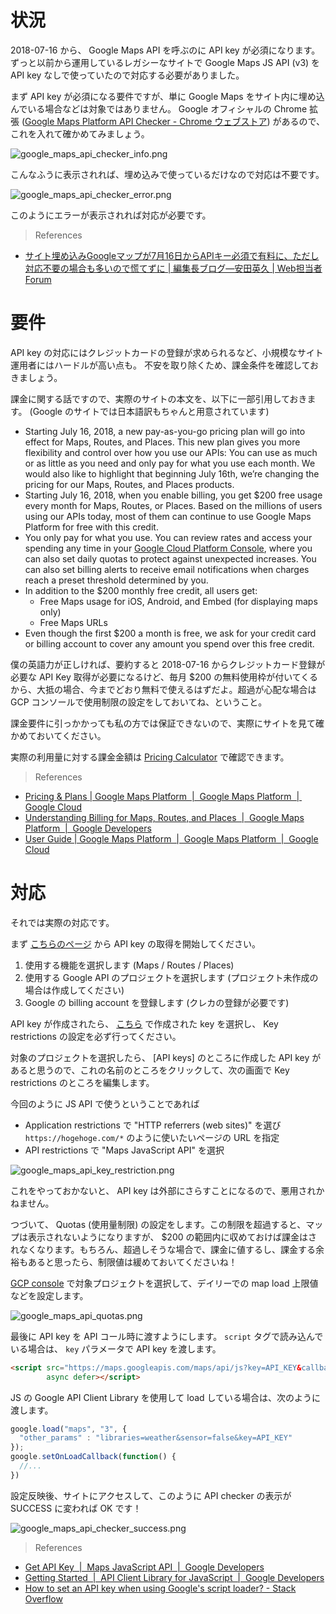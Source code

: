 # 状況

2018-07-16 から、 Google Maps API を呼ぶのに API key が必須になります。
ずっと以前から運用しているレガシーなサイトで Google Maps JS API (v3) を API key なしで使っていたので対応する必要がありました。

まず API key が必須になる要件ですが、単に Google Maps をサイト内に埋め込んでいる場合などは対象ではありません。
Google オフィシャルの Chrome 拡張 ([Google Maps Platform API Checker - Chrome ウェブストア](https://chrome.google.com/webstore/detail/google-maps-platform-api/mlikepnkghhlnkgeejmlkfeheihlehne?hl=ja)) があるので、これを入れて確かめてみましょう。

![google_maps_api_checker_info.png](https://files.tearoom6.biz/4d2e1e5a-c8fe-4997-8c55-0256cc24c3b4.png)

こんなふうに表示されれば、埋め込みで使っているだけなので対応は不要です。

![google_maps_api_checker_error.png](https://files.tearoom6.biz/f0669b4e-fc15-40b2-a869-f5c3dbeb48f0.png)

このようにエラーが表示されれば対応が必要です。

> References

- [サイト埋め込みGoogleマップが7月16日からAPIキー必須で有料に、ただし対応不要の場合も多いので慌てずに | 編集長ブログ―安田英久 | Web担当者Forum](https://webtan.impress.co.jp/e/2018/06/26/29696)


# 要件

API key の対応にはクレジットカードの登録が求められるなど、小規模なサイト運用者にはハードルが高い点も。
不安を取り除くため、課金条件を確認しておきましょう。

課金に関する話ですので、実際のサイトの本文を、以下に一部引用しておきます。 (Google のサイトでは日本語訳もちゃんと用意されています)

- Starting July 16, 2018, a new pay-as-you-go pricing plan will go into effect for Maps, Routes, and Places. This new plan gives you more flexibility and control over how you use our APIs: You can use as much or as little as you need and only pay for what you use each month. We would also like to highlight that beginning July 16th, we’re changing the pricing for our Maps, Routes, and Places products.
- Starting July 16, 2018, when you enable billing, you get $200 free usage every month for Maps, Routes, or Places. Based on the millions of users using our APIs today, most of them can continue to use Google Maps Platform for free with this credit.
- You only pay for what you use. You can review rates and access your spending any time in your [Google Cloud Platform Console](https://cloud.google.com/console/google/maps-apis/overview), where you can also set daily quotas to protect against unexpected increases. You can also set billing alerts to receive email notifications when charges reach a preset threshold determined by you.
- In addition to the $200 monthly free credit, all users get:
   - Free Maps usage for iOS, Android, and Embed (for displaying maps only)
   - Free Maps URLs
- Even though the first $200 a month is free, we ask for your credit card or billing account to cover any amount you spend over this free credit.

僕の英語力が正しければ、要約すると 2018-07-16 からクレジットカード登録が必要な API Key 取得が必要になるけど、毎月 $200 の無料使用枠が付いてくるから、大抵の場合、今までどおり無料で使えるはずだよ。超過が心配な場合は GCP コンソールで使用制限の設定をしておいてね、ということ。

課金要件に引っかかっても私の方では保証できないので、実際にサイトを見て確かめておいてください。

実際の利用量に対する課金金額は [Pricing Calculator](https://mapsplatformtransition.withgoogle.com/calculator) で確認できます。

> References

- [Pricing & Plans | Google Maps Platform  |  Google Maps Platform  |  Google Cloud](https://cloud.google.com/maps-platform/pricing/)
- [Understanding Billing for Maps, Routes, and Places  |  Google Maps Platform  |  Google Developers](https://developers.google.com/maps/billing/understanding-cost-of-use)
- [User Guide | Google Maps Platform  |  Google Maps Platform  |  Google Cloud](https://cloud.google.com/maps-platform/user-guide/)


# 対応

それでは実際の対応です。

まず [こちらのページ](https://cloud.google.com/maps-platform/) から API key の取得を開始してください。

1. 使用する機能を選択します (Maps / Routes / Places)
2. 使用する Google API のプロジェクトを選択します (プロジェクト未作成の場合は作成してください)
3. Google の billing account を登録します (クレカの登録が必要です)

API key が作成されたら、 [こちら](https://console.cloud.google.com/apis/credentials) で作成された key を選択し、 Key restrictions の設定を必ず行ってください。

対象のプロジェクトを選択したら、 [API keys] のところに作成した API key があると思うので、これの名前のところをクリックして、次の画面で Key restrictions のところを編集します。

今回のように JS API で使うということであれば

- Application restrictions で "HTTP referrers (web sites)" を選び `https://hogehoge.com/*` のように使いたいページの URL を指定
- API restrictions で "Maps JavaScript API" を選択

![google_maps_api_key_restriction.png](https://files.tearoom6.biz/bd032865-1ca7-419a-9ad7-bea30b9d36b4.png)

これをやっておかないと、 API key は外部にさらすことになるので、悪用されかねません。

つづいて、 Quotas (使用量制限) の設定をします。この制限を超過すると、マップは表示されないようになりますが、 $200 の範囲内に収めておけば課金はされなくなります。もちろん、超過しそうな場合で、課金に値するし、課金する余裕もあると思ったら、制限値は緩めておいてくださいね！

[GCP console](https://console.cloud.google.com/google/maps-apis/apis/maps-backend.googleapis.com/quotas) で対象プロジェクトを選択して、デイリーでの map load 上限値などを設定します。

![google_maps_api_quotas.png](https://files.tearoom6.biz/a4e5702c-4b9f-4ece-838f-eb9bc2b95305.png)

最後に API key を API コール時に渡すようにします。
`script` タグで読み込んでいる場合は、 `key` パラメータで API key を渡します。

```html
<script src="https://maps.googleapis.com/maps/api/js?key=API_KEY&callback=initMap"
        async defer></script>
```

JS の Google API Client Library を使用して load している場合は、次のように渡します。

```javascript
google.load("maps", "3", {
  "other_params" : "libraries=weather&sensor=false&key=API_KEY"
});
google.setOnLoadCallback(function() {
  //...
})
```

設定反映後、サイトにアクセスして、このように API checker の表示が SUCCESS に変われば OK です！

![google_maps_api_checker_success.png](https://files.tearoom6.biz/9ebdb21a-7950-475b-954c-d67aeec242e6.png)

> References

- [Get API Key  |  Maps JavaScript API  |  Google Developers](https://developers.google.com/maps/documentation/javascript/get-api-key)
- [Getting Started  |  API Client Library for JavaScript  |  Google Developers](https://developers.google.com/api-client-library/javascript/start/start-js)
- [How to set an API key when using Google's script loader? - Stack Overflow](https://stackoverflow.com/questions/14410167/)
